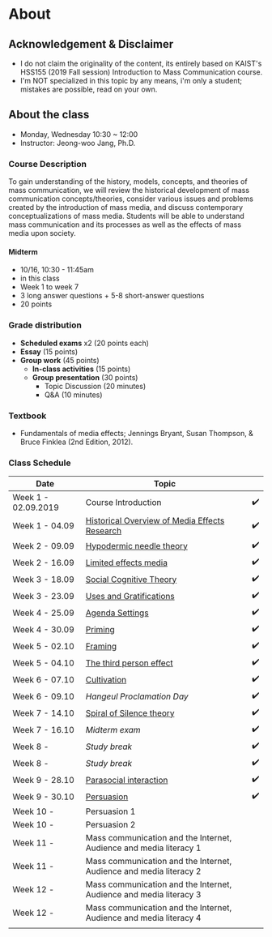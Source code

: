 # About 

## Acknowledgement & Disclaimer 

* I do not claim the originality of the content, its entirely based on KAIST's HSS155 (2019 Fall session) Introduction to Mass Communication course.  
* I'm NOT specialized in this topic by any means, i'm only a student; mistakes are possible, read on your own. 

## About the class

* Monday, Wednesday 10:30 ~ 12:00  
* Instructor: Jeong-woo Jang, Ph.D.

### Course Description

To gain understanding of the history, models, concepts, and theories of mass communication, we will review the historical development of mass communication concepts/theories, consider various issues and problems created by the introduction of mass media, and discuss contemporary conceptualizations of mass media. Students will be able to understand mass communication and its processes as well as the effects of mass media upon society.  

#### Midterm

- 10/16, 10:30 - 11:45am
- in this class
- Week 1 to week 7 
- 3 long answer questions + 5-8 short-answer questions
- 20 points



### Grade distribution

* **Scheduled exams** x2 (20 points each)
* **Essay** (15 points)
* **Group work** (45 points)
  * **In-class activities** (15 points)
  * **Group presentation** (30 points)
    * Topic Discussion (20 minutes)
    * Q&A (10 minutes) 

### Textbook

- Fundamentals of media effects; Jennings Bryant, Susan Thompson, & Bruce Finklea (2nd Edition, 2012).

### Class Schedule 

| Date                | Topic                                                        |      |
| ------------------- | ------------------------------------------------------------ | ---- |
| Week 1 - 02.09.2019 | Course Introduction                                          | ✔️    |
| Week 1 - 04.09      | [Historical Overview of Media Effects Research](1)           | ✔️    |
| Week 2 - 09.09      | [Hypodermic needle theory](2)                                | ✔️    |
| Week 2 - 16.09      | [Limited effects media](3)                                   | ✔️    |
| Week 3 - 18.09      | [Social Cognitive Theory](4)                                 | ✔️    |
| Week 3 - 23.09      | [Uses and Gratifications](5)                                 | ✔️    |
| Week 4 - 25.09      | [Agenda Settings](6)                                         | ✔️    |
| Week 4 - 30.09      | [Priming](7)                                                 | ✔️    |
| Week 5 - 02.10      | [Framing](8)                                                 | ✔️    |
| Week 5 - 04.10      | [The third person effect](9)                                 | ✔️    |
| Week 6 - 07.10      | [Cultivation](a1)                                            | ✔️    |
| Week 6 - 09.10      | *Hangeul Proclamation Day*                                   | ✔️    |
| Week 7 - 14.10      | [Spiral of Silence theory](a2)                               | ✔️    |
| Week 7 - 16.10      | *Midterm exam*                                               | ✔️    |
| Week 8 -            | *Study break*                                                | ✔️    |
| Week 8 -            | *Study break*                                                | ✔️    |
| Week 9 - 28.10      | [Parasocial interaction](/a3/)                               | ✔️    |
| Week 9 -  30.10     | [Persuasion](/a4/)                                           | ✔️    |
| Week 10 -           | Persuasion 1                                                 |      |
| Week 10 -           | Persuasion 2                                                 |      |
| Week 11 -           | Mass communication and the Internet, Audience and media literacy 1 |      |
| Week 11 -           | Mass communication and the Internet, Audience and media literacy 2 |      |
| Week 12 -           | Mass communication and the Internet, Audience and media literacy 3 |      |
| Week 12 -           | Mass communication and the Internet, Audience and media literacy 4 |      |
|                     |                                                              |      |

